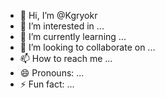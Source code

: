 - 👋 Hi, I’m @Kgryokr
- 👀 I’m interested in ...
- 🌱 I’m currently learning ...
- 💞️ I’m looking to collaborate on ...
- 📫 How to reach me ...
- 😄 Pronouns: ...
- ⚡ Fun fact: ...

<!---
Kgryokr/Kgryokr is a ✨ special ✨ repository because its `README.md` (this file) appears on your GitHub profile.
You can click the Preview link to take a look at your changes.
--->
